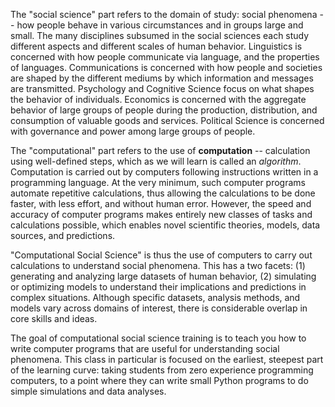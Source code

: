 
The "social science" part refers to the domain of study: social phenomena -- how people behave in various circumstances and in groups large and small.  The many disciplines subsumed in the social sciences each study different aspects and different scales of human behavior.  Linguistics is concerned with how people communicate via language, and the properties of languages.  Communications is concerned with how people and societies are shaped by the different mediums by which information and messages are transmitted.  Psychology and Cognitive Science focus on what shapes the behavior of individuals.  Economics is concerned with the aggregate behavior of large groups of people during the production, distribution, and consumption of valuable goods and services. Political Science is concerned with governance and power among large groups of people.

The "computational" part refers to the use of **computation** -- calculation using well-defined steps, which as we will learn is called an *algorithm*.  Computation is carried out by computers following instructions written in a programming language.  At the very minimum, such computer programs automate repetitive calculations, thus allowing the calculations to be done faster, with less effort, and without human error.  However, the speed and accuracy of computer programs makes entirely new classes of tasks and calculations possible, which enables novel scientific theories, models, data sources, and predictions.

"Computational Social Science" is thus the use of computers to carry out calculations to understand social phenomena.  This has a two facets: (1) generating and analyzing large datasets of human behavior, (2) simulating or optimizing models to understand their implications and predictions in complex situations.  Although specific datasets, analysis methods, and models vary across domains of interest, there is considerable overlap in core skills and ideas.

The goal of computational social science training is to teach you how to write computer programs that are useful for understanding social phenomena. This class in particular is focused on the earliest, steepest part of the learning curve: taking students from zero experience programming computers, to a point where they can write small Python programs to do simple simulations and data analyses. 

